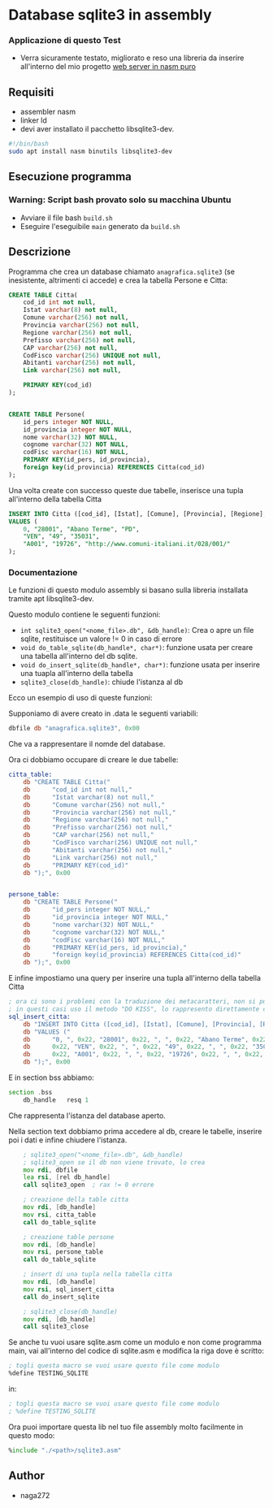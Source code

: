 # Database sqlite3 in assembly

### Applicazione di questo Test

- Verra sicuramente testato, migliorato e reso una libreria da inserire all'interno del mio progetto [web server in nasm puro](https://github.com/naga272/server_x86_64)

## Requisiti

- assembler nasm
- linker ld
- devi aver installato il pacchetto libsqlite3-dev.

```sh
#!/bin/bash
sudo apt install nasm binutils libsqlite3-dev
```

## Esecuzione programma

### Warning: Script bash provato solo su macchina Ubuntu

- Avviare il file bash ```build.sh```
- Eseguire l'eseguibile ```main``` generato da ```build.sh``` 

## Descrizione

Programma che crea un database chiamato ```anagrafica.sqlite3``` (se inesistente, altrimenti ci accede) e crea la tabella Persone e Citta:

```sql
CREATE TABLE Citta(
    cod_id int not null,
    Istat varchar(8) not null,
    Comune varchar(256) not null,
    Provincia varchar(256) not null,
    Regione varchar(256) not null,
    Prefisso varchar(256) not null,
    CAP varchar(256) not null,
    CodFisco varchar(256) UNIQUE not null,
    Abitanti varchar(256) not null,
    Link varchar(256) not null,

    PRIMARY KEY(cod_id)
);


CREATE TABLE Persone(
    id_pers integer NOT NULL,
    id_provincia integer NOT NULL,
    nome varchar(32) NOT NULL,
    cognome varchar(32) NOT NULL,
    codFisc varchar(16) NOT NULL,
    PRIMARY KEY(id_pers, id_provincia),
    foreign key(id_provincia) REFERENCES Citta(cod_id)
);
```

Una volta create con successo queste due tabelle, inserisce una tupla all'interno della tabella Citta

```sql
INSERT INTO Citta ([cod_id], [Istat], [Comune], [Provincia], [Regione], [Prefisso], [CAP], [CodFisco], [Abitanti], [Link])
VALUES (
    0, "28001", "Abano Terme", "PD",
    "VEN", "49", "35031",
    "A001", "19726", "http://www.comuni-italiani.it/028/001/"
);
```

### Documentazione

Le funzioni di questo modulo assembly si basano sulla libreria installata tramite apt libsqlite3-dev.

Questo modulo contiene le seguenti funzioni:

- ```int sqlite3_open("<nome_file>.db", &db_handle)```: Crea o apre un file sqlite, restituisce un valore != 0 in caso di errore
- ```void do_table_sqlite(db_handle*, char*)```: funzione usata per creare una tabella all'interno del db sqlite.
- ```void do_insert_sqlite(db_handle*, char*)```: funzione usata per inserire una tuapla all'interno della tabella
- ```sqlite3_close(db_handle)```: chiude l'istanza al db

Ecco un esempio di uso di queste funzioni:

Supponiamo di avere creato in .data le seguenti variabili:

```asm
dbfile db "anagrafica.sqlite3", 0x00
```
Che va a rappresentare il nomde del database.

Ora ci dobbiamo occupare di creare le due tabelle:
```asm
citta_table:
    db "CREATE TABLE Citta("
    db      "cod_id int not null,"
    db      "Istat varchar(8) not null,"
    db      "Comune varchar(256) not null,"
    db      "Provincia varchar(256) not null,"
    db      "Regione varchar(256) not null,"
    db      "Prefisso varchar(256) not null,"
    db      "CAP varchar(256) not null,"
    db      "CodFisco varchar(256) UNIQUE not null,"
    db      "Abitanti varchar(256) not null,"
    db      "Link varchar(256) not null,"
    db      "PRIMARY KEY(cod_id)"
    db ");", 0x00


persone_table:
    db "CREATE TABLE Persone("
    db      "id_pers integer NOT NULL,"
    db      "id_provincia integer NOT NULL,"
    db      "nome varchar(32) NOT NULL,"
    db      "cognome varchar(32) NOT NULL,"
    db      "codFisc varchar(16) NOT NULL,"
    db      "PRIMARY KEY(id_pers, id_provincia),"
    db      "foreign key(id_provincia) REFERENCES Citta(cod_id)"
    db ");", 0x00
```

E infine impostiamo una query per inserire una tupla all'interno della tabella Citta

```asm
; ora ci sono i problemi con la traduzione dei metacaratteri, non si puo usare \".
; in questi casi uso il metodo "DO KISS", lo rappresento direttamente con il char ASCII (0x22)
sql_insert_citta:  
    db "INSERT INTO Citta ([cod_id], [Istat], [Comune], [Provincia], [Regione], [Prefisso], [CAP], [CodFisco], [Abitanti], [Link])"
    db "VALUES ("
    db      "0, ", 0x22, "28001", 0x22, ", ", 0x22, "Abano Terme", 0x22, ", ", 0x22, "PD", 0x22, ","
    db      0x22, "VEN", 0x22, ", ", 0x22, "49", 0x22, ", ", 0x22, "35031", 0x22, ","
    db      0x22, "A001", 0x22, ", ", 0x22, "19726", 0x22, ", ", 0x22, "http://www.comuni-italiani.it/028/001/", 0x22, ""
    db ");", 0x00
```

E in section bss abbiamo:

```asm
section .bss
    db_handle   resq 1
```

Che rappresenta l'istanza del database aperto.

Nella section text dobbiamo prima accedere al db, creare le tabelle, inserire poi i dati e infine chiudere l'istanza.

```asm
    ; sqlite3_open("<nome_file>.db", &db_handle)
    ; sqlite3_open se il db non viene trovato, lo crea
    mov rdi, dbfile
    lea rsi, [rel db_handle]
    call sqlite3_open  ; rax != 0 errore

    ; creazione della table citta
    mov rdi, [db_handle]
    mov rsi, citta_table
    call do_table_sqlite

    ; creazione table persone
    mov rdi, [db_handle]
    mov rsi, persone_table
    call do_table_sqlite

    ; insert di una tupla nella tabella citta
    mov rdi, [db_handle]
    mov rsi, sql_insert_citta
    call do_insert_sqlite

    ; sqlite3_close(db_handle)
    mov rdi, [db_handle]
    call sqlite3_close
```


Se anche tu vuoi usare sqlite.asm come un modulo e non come programma main, vai all'interno del codice di sqlite.asm e modifica la riga dove è scritto:
```asm
; togli questa macro se vuoi usare questo file come modulo
%define TESTING_SQLITE
```

in:

```asm
; togli questa macro se vuoi usare questo file come modulo
; %define TESTING_SQLITE
```

Ora puoi importare questa lib nel tuo file assembly molto facilmente in questo modo:

```asm
%include "./<path>/sqlite3.asm"
```

## Author

- naga272